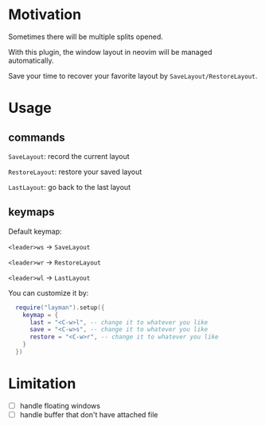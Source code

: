 # Motivation
Sometimes there will be multiple splits opened. 

With this plugin, the window layout in neovim will be managed automatically.

Save your time to recover your favorite layout by `SaveLayout/RestoreLayout`.

# Usage
## commands
`SaveLayout`: record the current layout

`RestoreLayout`: restore your saved layout

`LastLayout`: go back to the last layout

## keymaps
Default keymap:

`<leader>ws` -> `SaveLayout`

`<leader>wr` -> `RestoreLayout`

`<leader>wl` -> `LastLayout`

You can customize it by:
```lua
  require("layman").setup({
    keymap = {
      last = "<C-w>l", -- change it to whatever you like
      save = "<C-w>s", -- change it to whatever you like
      restore = "<C-w>r", -- change it to whatever you like
    }
  })
```

# Limitation
- [ ] handle floating windows
- [ ] handle buffer that don't have attached file
